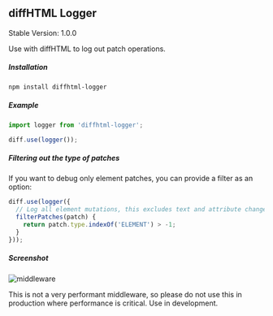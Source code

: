 diffHTML Logger
---------------

Stable Version: 1.0.0

Use with diffHTML to log out patch operations.

##### Installation

``` sh
npm install diffhtml-logger
```

##### Example

``` javascript
import logger from 'diffhtml-logger';

diff.use(logger());
```

##### Filtering out the type of patches

If you want to debug only element patches, you can provide a filter as an
option:

``` javascript
diff.use(logger({
  // Log all element mutations, this excludes text and attribute changes.
  filterPatches(patch) {
    return patch.type.indexOf('ELEMENT') > -1;
  }
}));
```

##### Screenshot

![middleware](https://cloud.githubusercontent.com/assets/181635/16064150/8a7b3e6c-3253-11e6-8e0f-5e511ec2b588.png)

This is not a very performant middleware, so please do not use this in
production where performance is critical. Use in development.
